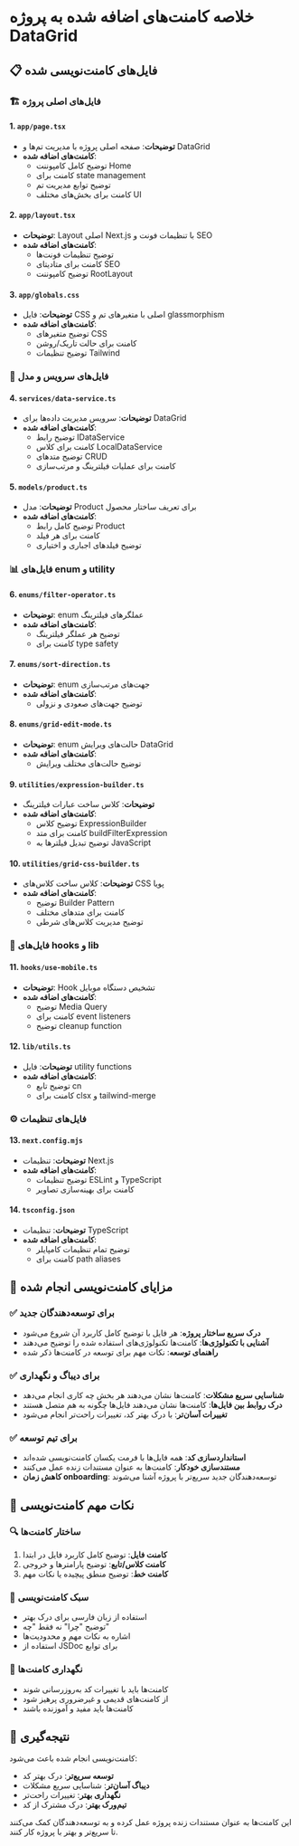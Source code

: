 # خلاصه کامنت‌های اضافه شده به پروژه DataGrid

## 📋 فایل‌های کامنت‌نویسی شده

### 🏗️ فایل‌های اصلی پروژه

#### 1. `app/page.tsx`
- **توضیحات**: صفحه اصلی پروژه با مدیریت تم‌ها و DataGrid
- **کامنت‌های اضافه شده**:
  - توضیح کامل کامپوننت Home
  - کامنت برای state management
  - توضیح توابع مدیریت تم
  - کامنت برای بخش‌های مختلف UI

#### 2. `app/layout.tsx`
- **توضیحات**: Layout اصلی Next.js با تنظیمات فونت و SEO
- **کامنت‌های اضافه شده**:
  - توضیح تنظیمات فونت‌ها
  - کامنت برای متادیتای SEO
  - توضیح کامپوننت RootLayout

#### 3. `app/globals.css`
- **توضیحات**: فایل CSS اصلی با متغیرهای تم و glassmorphism
- **کامنت‌های اضافه شده**:
  - توضیح متغیرهای CSS
  - کامنت برای حالت تاریک/روشن
  - توضیح تنظیمات Tailwind

### 🔧 فایل‌های سرویس و مدل

#### 4. `services/data-service.ts`
- **توضیحات**: سرویس مدیریت داده‌ها برای DataGrid
- **کامنت‌های اضافه شده**:
  - توضیح رابط IDataService
  - کامنت برای کلاس LocalDataService
  - توضیح متدهای CRUD
  - کامنت برای عملیات فیلترینگ و مرتب‌سازی

#### 5. `models/product.ts`
- **توضیحات**: مدل Product برای تعریف ساختار محصول
- **کامنت‌های اضافه شده**:
  - توضیح کامل رابط Product
  - کامنت برای هر فیلد
  - توضیح فیلدهای اجباری و اختیاری

### 📊 فایل‌های enum و utility

#### 6. `enums/filter-operator.ts`
- **توضیحات**: enum عملگرهای فیلترینگ
- **کامنت‌های اضافه شده**:
  - توضیح هر عملگر فیلترینگ
  - کامنت برای type safety

#### 7. `enums/sort-direction.ts`
- **توضیحات**: enum جهت‌های مرتب‌سازی
- **کامنت‌های اضافه شده**:
  - توضیح جهت‌های صعودی و نزولی

#### 8. `enums/grid-edit-mode.ts`
- **توضیحات**: enum حالت‌های ویرایش DataGrid
- **کامنت‌های اضافه شده**:
  - توضیح حالت‌های مختلف ویرایش

#### 9. `utilities/expression-builder.ts`
- **توضیحات**: کلاس ساخت عبارات فیلترینگ
- **کامنت‌های اضافه شده**:
  - توضیح کلاس ExpressionBuilder
  - کامنت برای متد buildFilterExpression
  - توضیح تبدیل فیلترها به JavaScript

#### 10. `utilities/grid-css-builder.ts`
- **توضیحات**: کلاس ساخت کلاس‌های CSS پویا
- **کامنت‌های اضافه شده**:
  - توضیح Builder Pattern
  - کامنت برای متدهای مختلف
  - توضیح مدیریت کلاس‌های شرطی

### 🎣 فایل‌های hooks و lib

#### 11. `hooks/use-mobile.ts`
- **توضیحات**: Hook تشخیص دستگاه موبایل
- **کامنت‌های اضافه شده**:
  - توضیح Media Query
  - کامنت برای event listeners
  - توضیح cleanup function

#### 12. `lib/utils.ts`
- **توضیحات**: فایل utility functions
- **کامنت‌های اضافه شده**:
  - توضیح تابع cn
  - کامنت برای clsx و tailwind-merge

### ⚙️ فایل‌های تنظیمات

#### 13. `next.config.mjs`
- **توضیحات**: تنظیمات Next.js
- **کامنت‌های اضافه شده**:
  - توضیح تنظیمات ESLint و TypeScript
  - کامنت برای بهینه‌سازی تصاویر

#### 14. `tsconfig.json`
- **توضیحات**: تنظیمات TypeScript
- **کامنت‌های اضافه شده**:
  - توضیح تمام تنظیمات کامپایلر
  - کامنت برای path aliases

## 🎯 مزایای کامنت‌نویسی انجام شده

### ✅ برای توسعه‌دهندگان جدید
- **درک سریع ساختار پروژه**: هر فایل با توضیح کامل کاربرد آن شروع می‌شود
- **آشنایی با تکنولوژی‌ها**: کامنت‌ها تکنولوژی‌های استفاده شده را توضیح می‌دهند
- **راهنمای توسعه**: نکات مهم برای توسعه در کامنت‌ها ذکر شده

### ✅ برای دیباگ و نگهداری
- **شناسایی سریع مشکلات**: کامنت‌ها نشان می‌دهند هر بخش چه کاری انجام می‌دهد
- **درک روابط بین فایل‌ها**: کامنت‌ها نشان می‌دهند فایل‌ها چگونه به هم متصل هستند
- **تغییرات آسان‌تر**: با درک بهتر کد، تغییرات راحت‌تر انجام می‌شود

### ✅ برای تیم توسعه
- **استانداردسازی کد**: همه فایل‌ها با فرمت یکسان کامنت‌نویسی شده‌اند
- **مستندسازی خودکار**: کامنت‌ها به عنوان مستندات زنده عمل می‌کنند
- **کاهش زمان onboarding**: توسعه‌دهندگان جدید سریع‌تر با پروژه آشنا می‌شوند

## 📝 نکات مهم کامنت‌نویسی

### 🔍 ساختار کامنت‌ها
1. **کامنت فایل**: توضیح کامل کاربرد فایل در ابتدا
2. **کامنت کلاس/تابع**: توضیح پارامترها و خروجی
3. **کامنت خط**: توضیح منطق پیچیده یا نکات مهم

### 🎨 سبک کامنت‌نویسی
- استفاده از زبان فارسی برای درک بهتر
- توضیح "چرا" نه فقط "چه"
- اشاره به نکات مهم و محدودیت‌ها
- استفاده از JSDoc برای توابع

### 🔄 نگهداری کامنت‌ها
- کامنت‌ها باید با تغییرات کد به‌روزرسانی شوند
- از کامنت‌های قدیمی و غیرضروری پرهیز شود
- کامنت‌ها باید مفید و آموزنده باشند

## 🚀 نتیجه‌گیری

کامنت‌نویسی انجام شده باعث می‌شود:
- **توسعه سریع‌تر**: درک بهتر کد
- **دیباگ آسان‌تر**: شناسایی سریع مشکلات
- **نگهداری بهتر**: تغییرات راحت‌تر
- **تیم‌ورک بهتر**: درک مشترک از کد

این کامنت‌ها به عنوان مستندات زنده پروژه عمل کرده و به توسعه‌دهندگان کمک می‌کنند تا سریع‌تر و بهتر با پروژه کار کنند.
